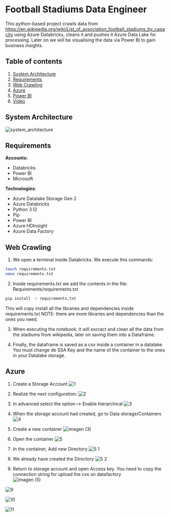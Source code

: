 
# Football Stadiums Data Engineer

This python-based project crawls data from https://en.wikipedia.org/wiki/List_of_association_football_stadiums_by_capacity using Azure Databricks, cleans it and pushes it Azure Data Lake for processing. Later on we will be visualising the data via Power BI to gain business insights.

## Table of contents

1. [System Architecture](#system-architecture)
2. [Requirements](#requirements)
3. [Web Crawling](#web-crawling)
6. [Azure](#azure)
7. [Power BI](#power-bi)
8. [Video](#video)

## System Architecture
![system_architecture](https://github.com/user-attachments/assets/7afa1916-d20e-4151-9be5-95840d77fa98)

## Requirements
**Accounts:**
  - Databricks
  - Power BI
  - Microsoft

**Technologies:**
  - Azure Datalake Storage Gen 2
  - Azure Databricks
  - Python 3.12
  - Pip
  - Power BI
  - Azure HDInsight
  - Azure Data Factory

## Web Crawling
1. We open a terminal inside Databricks. We execute this commands: 
```bash
touch requirements.txt
nano requirements.txt
```
2. Inside requirements.txt we add the contents in the file: Requirements/requirements.txt
```bash
pip install -r requirements.txt
```
This will copy install all the libraries and dependencies inside requirements.txt
NOTE: there are more libraries and dependencies than the ones you need.

3. When executing the notebook, it will excract and clean all the data from the stadiums from wikipedia, later on saving them into a Dataframe.

4. Finally, the dataframe is saved as a csv inside a container in a datalake. You must change de SSA Key and the name of the container to the ones in your Datalake storage.

## Azure
1. Create a Storage Account
![1](https://github.com/user-attachments/assets/c0f3bec2-4b82-432f-9d4d-64e8bdb9b706)

2. Realize the next configuration:
![2](https://github.com/user-attachments/assets/1becd5e9-4e24-48b1-8c32-24008f430603)

3. In advanced select the option--> Enable hierarchical
![3](https://github.com/user-attachments/assets/55fd5bde-bbd3-4353-bd79-1f23f28345a8)

4. When the storage account had created, go to Data storage/Containers
![4](https://github.com/user-attachments/assets/e3d503d0-bbf7-4511-93b7-4aa97d303282)

5. Create a new container
![imagen (3)](https://github.com/user-attachments/assets/cfa23ab8-9197-40e4-ad9d-73e188657c4f)

6. Open the container
![5](https://github.com/user-attachments/assets/284616c5-a09d-43de-99ee-482007e00422)

7. In the container, Add new Directory
![5 1](https://github.com/user-attachments/assets/5734586e-c132-4010-a409-127bbfd6a2ad)

8. We already have created the Directory
![5 2](https://github.com/user-attachments/assets/15fe9b07-41c5-4e76-a139-42c5a0e28e3c)

9. Return to storage account and open Access key. You need to copy the connection string for upload the cvs on datafactory   
![imagen (5)](https://github.com/user-attachments/assets/35e5afcd-a3db-4584-9336-7edcd5402513)


![9](https://github.com/user-attachments/assets/136ee279-ab95-401f-8ea1-31890bd65904)

![10](https://github.com/user-attachments/assets/fb02bb7f-fb3a-4a6a-8ff2-246b619eabcf)

![11](https://github.com/user-attachments/assets/2bd7ecc4-c319-480d-92b2-e4e38d108dc4)
